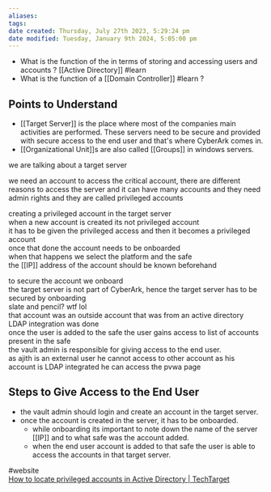 ```yaml
---
aliases: 
tags: 
date created: Thursday, July 27th 2023, 5:29:24 pm
date modified: Tuesday, January 9th 2024, 5:05:00 pm
---
```


- What is the function of the in terms of storing and accessing users and accounts ? [[Active Directory]] #learn
- What is the function of a [[Domain Controller]] #learn ?

## Points to Understand

- [[Target Server]] is the place where most of the companies main activities are performed. These servers need to be secure and provided with secure access to the end user and that's where CyberArk comes in.
- [[Organizational Unit]]s are also called [[Groups]] in windows servers.

we are talking about a target server

we need an account to access the critical account, there are different reasons to access the server and it can have many accounts and they need admin rights and they are called privileged accounts

creating a privileged account in the target server  
when a new account is created its not privileged account  
it has to be given the privileged access and then it becomes a privileged account  
once that done the account needs to be onboarded  
when that happens we select the platform and the safe  
the [[IP]] address of the account should be known beforehand

to secure the account we onboard  
the target server is not part of CyberArk, hence the target server has to be secured by onboarding  
slate and pencil? wtf lol  
that account was an outside account that was from an active directory LDAP integration was done  
once the user is added to the safe the user gains access to list of accounts present in the safe  
the vault admin is responsible for giving access to the end user.  
as ajith is an external user he cannot access to other account as his account is LDAP integrated he can access the pvwa page

## Steps to Give Access to the End User

- the vault admin should login and create an account in the target server.
- once the account is created in the server, it has to be onboarded.
    - while onboarding its important to note down the name of the server [[IP]] and to what safe was the account added.
    - when the end user account is added to that safe the user is able to access the accounts in that target server.





#website  
[How to locate privileged accounts in Active Directory | TechTarget](https://www.techtarget.com/searchwindowsserver/tip/How-to-locate-privileged-accounts-in-Active-Directory)
